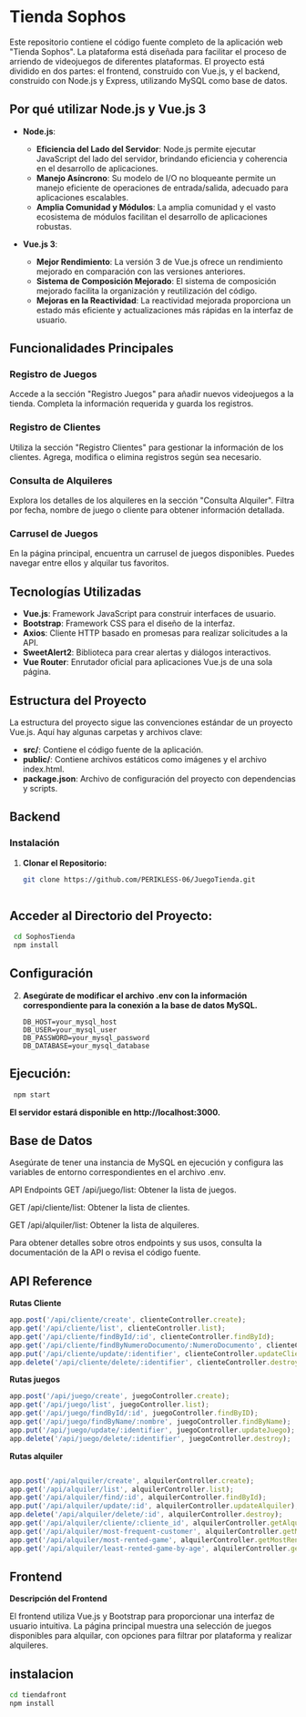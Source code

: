 # Tienda Sophos

Este repositorio contiene el código fuente completo de la aplicación web "Tienda Sophos". La plataforma está diseñada para facilitar el proceso de arriendo de videojuegos de diferentes plataformas. El proyecto está dividido en dos partes: el frontend, construido con Vue.js, y el backend, construido con Node.js y Express, utilizando MySQL como base de datos.


## Por qué utilizar Node.js y Vue.js 3

- **Node.js**:
  - **Eficiencia del Lado del Servidor**: Node.js permite ejecutar JavaScript del lado del servidor, brindando eficiencia y coherencia en el desarrollo de aplicaciones.
  - **Manejo Asíncrono**: Su modelo de I/O no bloqueante permite un manejo eficiente de operaciones de entrada/salida, adecuado para aplicaciones escalables.
  - **Amplia Comunidad y Módulos**: La amplia comunidad y el vasto ecosistema de módulos facilitan el desarrollo de aplicaciones robustas.

- **Vue.js 3**:
  - **Mejor Rendimiento**: La versión 3 de Vue.js ofrece un rendimiento mejorado en comparación con las versiones anteriores.
  - **Sistema de Composición Mejorado**: El sistema de composición mejorado facilita la organización y reutilización del código.
  - **Mejoras en la Reactividad**: La reactividad mejorada proporciona un estado más eficiente y actualizaciones más rápidas en la interfaz de usuario.


## Funcionalidades Principales

### Registro de Juegos
Accede a la sección "Registro Juegos" para añadir nuevos videojuegos a la tienda. Completa la información requerida y guarda los registros.

### Registro de Clientes
Utiliza la sección "Registro Clientes" para gestionar la información de los clientes. Agrega, modifica o elimina registros según sea necesario.

### Consulta de Alquileres
Explora los detalles de los alquileres en la sección "Consulta Alquiler". Filtra por fecha, nombre de juego o cliente para obtener información detallada.

### Carrusel de Juegos
En la página principal, encuentra un carrusel de juegos disponibles. Puedes navegar entre ellos y alquilar tus favoritos.

## Tecnologías Utilizadas

- **Vue.js**: Framework JavaScript para construir interfaces de usuario.
- **Bootstrap**: Framework CSS para el diseño de la interfaz.
- **Axios**: Cliente HTTP basado en promesas para realizar solicitudes a la API.
- **SweetAlert2**: Biblioteca para crear alertas y diálogos interactivos.
- **Vue Router**: Enrutador oficial para aplicaciones Vue.js de una sola página.

## Estructura del Proyecto

La estructura del proyecto sigue las convenciones estándar de un proyecto Vue.js. Aquí hay algunas carpetas y archivos clave:

- **src/**: Contiene el código fuente de la aplicación.
- **public/**: Contiene archivos estáticos como imágenes y el archivo index.html.
- **package.json**: Archivo de configuración del proyecto con dependencias y scripts.
## Backend

### Instalación

1. **Clonar el Repositorio:**

   ```bash
   git clone https://github.com/PERIKLESS-06/JuegoTienda.git



## Acceder al Directorio del Proyecto:
```bash
 cd SophosTienda
 npm install
 ```

    
## Configuración

2. **Asegúrate de modificar el archivo .env con la información correspondiente para la conexión a la base de datos MySQL.**

   ```env
   DB_HOST=your_mysql_host
   DB_USER=your_mysql_user
   DB_PASSWORD=your_mysql_password
   DB_DATABASE=your_mysql_database

## Ejecución:

  ```bash
   npm start
   ```
**El servidor estará disponible en http://localhost:3000.**
## Base de Datos

Asegúrate de tener una instancia de MySQL en ejecución y configura las variables de entorno correspondientes en el archivo .env.

API Endpoints
GET /api/juego/list: Obtener la lista de juegos.

GET /api/cliente/list: Obtener la lista de clientes.

GET /api/alquiler/list: Obtener la lista de alquileres.

Para obtener detalles sobre otros endpoints y sus usos, consulta la documentación de la API o revisa el código fuente.


## API Reference

**Rutas Cliente**

```javascript
app.post('/api/cliente/create', clienteController.create);
app.get('/api/cliente/list', clienteController.list);
app.get('/api/cliente/findById/:id', clienteController.findById);
app.get('/api/cliente/findByNumeroDocumento/:NumeroDocumento', clienteController.findByNumeroDocumento);
app.put('/api/cliente/update/:identifier', clienteController.updateCliente);
app.delete('/api/cliente/delete/:identifier', clienteController.destroy);
```

**Rutas juegos**
```javascript
app.post('/api/juego/create', juegoController.create);
app.get('/api/juego/list', juegoController.list);
app.get('/api/juego/findById/:id', juegoController.findByID);
app.get('/api/juego/findByName/:nombre', juegoController.findByName);
app.put('/api/juego/update/:identifier', juegoController.updateJuego);
app.delete('/api/juego/delete/:identifier', juegoController.destroy);
```

**Rutas alquiler**
```javascript

app.post('/api/alquiler/create', alquilerController.create);
app.get('/api/alquiler/list', alquilerController.list);
app.get('/api/alquiler/find/:id', alquilerController.findById);
app.put('/api/alquiler/update/:id', alquilerController.updateAlquiler);
app.delete('/api/alquiler/delete/:id', alquilerController.destroy);
app.get('/api/alquiler/cliente/:cliente_id', alquilerController.getAlquileresPorClienteId);
app.get('/api/alquiler/most-frequent-customer', alquilerController.getMostFrequentCustomer);
app.get('/api/alquiler/most-rented-game', alquilerController.getMostRentedGame);
app.get('/api/alquiler/least-rented-game-by-age', alquilerController.getLeastRentedGameByAge);
```

## Frontend

**Descripción del Frontend**

El frontend utiliza Vue.js y Bootstrap para proporcionar una interfaz de usuario intuitiva. La página principal muestra una selección de juegos disponibles para alquilar, con opciones para filtrar por plataforma y realizar alquileres.
## instalacion
```bash
cd tiendafront
npm install  
 ```
